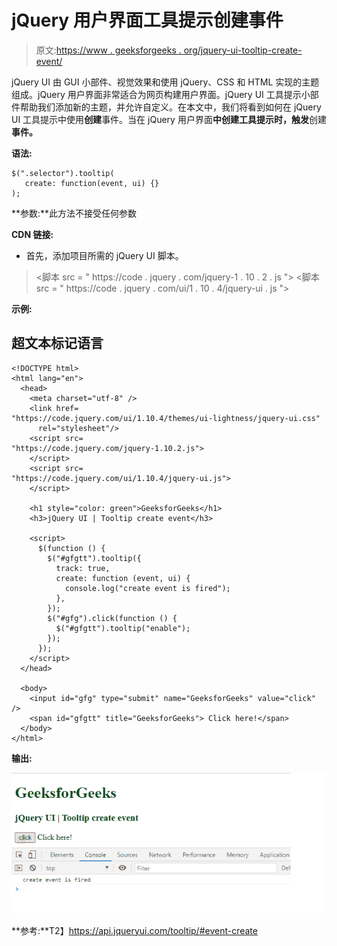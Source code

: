 # jQuery 用户界面工具提示创建事件

> 原文:[https://www . geeksforgeeks . org/jquery-ui-tooltip-create-event/](https://www.geeksforgeeks.org/jquery-ui-tooltips-create-event/)

jQuery UI 由 GUI 小部件、视觉效果和使用 jQuery、CSS 和 HTML 实现的主题组成。jQuery 用户界面非常适合为网页构建用户界面。jQuery UI 工具提示小部件帮助我们添加新的主题，并允许自定义。在本文中，我们将看到如何在 jQuery UI 工具提示中使用**创建**事件。当在 jQuery 用户界面**中创建工具提示时，触发**创建**事件。**

**语法:**

```
$(".selector").tooltip(
   create: function(event, ui) {}
);
```

**参数:**此方法不接受任何参数

**CDN 链接:**

*   首先，添加项目所需的 jQuery UI 脚本。

> <link href="”https://code.jquery.com/ui/1.10.4/themes/ui-lightness/jquery-ui.css”" rel="”stylesheet”">
> <脚本 src = " https://code . jquery . com/jquery-1 . 10 . 2 . js "></脚本>
> <脚本 src = " https://code . jquery . com/ui/1 . 10 . 4/jquery-ui . js "></脚本>

**示例:**

## 超文本标记语言

```
<!DOCTYPE html>
<html lang="en">
  <head>
    <meta charset="utf-8" />
    <link href=
"https://code.jquery.com/ui/1.10.4/themes/ui-lightness/jquery-ui.css"
      rel="stylesheet"/>
    <script src=
"https://code.jquery.com/jquery-1.10.2.js">
    </script>
    <script src=
"https://code.jquery.com/ui/1.10.4/jquery-ui.js">
    </script>

    <h1 style="color: green">GeeksforGeeks</h1>
    <h3>jQuery UI | Tooltip create event</h3>

    <script>
      $(function () {
        $("#gfgtt").tooltip({
          track: true,
          create: function (event, ui) {
            console.log("create event is fired");
          },
        });
        $("#gfg").click(function () {
          $("#gfgtt").tooltip("enable");
        });
      });
    </script>
  </head>

  <body>
    <input id="gfg" type="submit" name="GeeksforGeeks" value="click" />
    <span id="gfgtt" title="GeeksforGeeks"> Click here!</span>
  </body>
</html>
```

**输出:**

![](img/60905bb51977588b37814562e307b4b6.png)

**参考:**T2】https://api.jqueryui.com/tooltip/#event-create